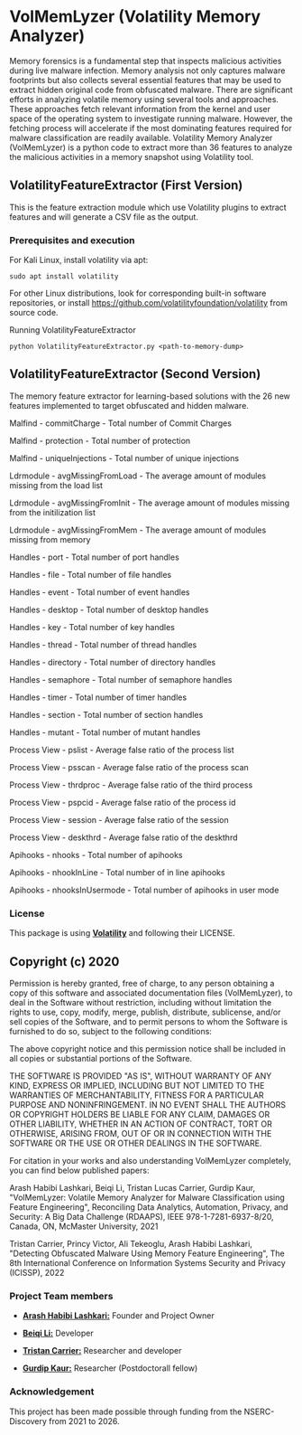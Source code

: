 # VolMemLyzer (Volatility Memory Analyzer)


Memory forensics is a fundamental step that inspects malicious activities during live malware infection. Memory analysis not only captures malware footprints but also collects several essential features that may be used to extract hidden original code from obfuscated malware. There are significant efforts in analyzing volatile memory using several tools and approaches. These approaches fetch relevant information from the kernel and user space of the operating system to investigate running malware. However, the fetching process will accelerate if the most dominating features required for malware classification are readily available. Volatility Memory Analyzer (VolMemLyzer) is a python code to extract more than 36 features to analyze the malicious activities in a memory snapshot using Volatility tool.   

 
## VolatilityFeatureExtractor (First Version)

This is the feature extraction module which use Volatility plugins to extract features and will generate a CSV file as the output.  

### Prerequisites and execution 

For Kali Linux, install volatility via apt:
```
sudo apt install volatility 
```
For other Linux distributions, look for corresponding built-in software repositories, or install https://github.com/volatilityfoundation/volatility from source code. 

Running VolatilityFeatureExtractor 
```
python VolatilityFeatureExtractor.py <path-to-memory-dump> 
```

## VolatilityFeatureExtractor (Second Version)
The memory feature extractor for learning-based solutions with the 26 new features implemented to target obfuscated and hidden malware.

Malfind - commitCharge - Total number of Commit Charges

Malfind - protection - Total number of protection

Malfind - uniqueInjections - Total number of unique injections

Ldrmodule - avgMissingFromLoad - The average amount of modules missing from the load list

Ldrmodule - avgMissingFromInit - The average amount of modules missing from the initilization list

Ldrmodule - avgMissingFromMem - The average amount of modules missing from memory

Handles - port - Total number of port handles

Handles - file - Total number of file handles

Handles - event - Total number of event handles

Handles - desktop - Total number of desktop handles

Handles - key - Total number of key handles

Handles - thread - Total number of thread handles

Handles - directory - Total number of directory handles

Handles - semaphore - Total number of semaphore handles

Handles - timer - Total number of timer handles

Handles - section - Total number of section handles

Handles - mutant - Total number of mutant handles

Process View - pslist - Average false ratio of the process list

Process View - psscan - Average false ratio of the process scan

Process View - thrdproc - Average false ratio of the third process

Process View - pspcid - Average false ratio of the process id

Process View - session - Average false ratio of the session

Process View - deskthrd - Average false ratio of the deskthrd

Apihooks - nhooks - Total number of apihooks

Apihooks - nhookInLine - Total number of in line apihooks

Apihooks - nhooksInUsermode - Total number of apihooks in user mode


### License  
This package is using [**Volatility**](https://github.com/volatilityfoundation/volatility) and following their LICENSE. 

 ## Copyright (c) 2020 

Permission is hereby granted, free of charge, to any person obtaining a copy of this software and associated documentation files (VolMemLyzer), to deal in the Software without restriction, including without limitation the rights to use, copy, modify, merge, publish, distribute, sublicense, and/or sell copies of the Software, and to permit persons to whom the Software is furnished to do so, subject to the following conditions:

The above copyright notice and this permission notice shall be included in all copies or substantial portions of the Software.

THE SOFTWARE IS PROVIDED "AS IS", WITHOUT WARRANTY OF ANY KIND, EXPRESS OR IMPLIED, INCLUDING BUT NOT LIMITED TO THE WARRANTIES OF MERCHANTABILITY, FITNESS FOR A PARTICULAR PURPOSE AND NONINFRINGEMENT. IN NO EVENT SHALL THE AUTHORS OR COPYRIGHT HOLDERS BE LIABLE FOR ANY CLAIM, DAMAGES OR OTHER LIABILITY, WHETHER IN AN ACTION OF CONTRACT, TORT OR OTHERWISE, ARISING FROM, OUT OF OR IN CONNECTION WITH THE SOFTWARE OR THE USE OR OTHER DEALINGS IN THE SOFTWARE.
 
For citation in your works and also understanding VolMemLyzer completely, you can find below published papers:

Arash Habibi Lashkari, Beiqi Li, Tristan Lucas Carrier, Gurdip Kaur, "VolMemLyzer: Volatile Memory Analyzer for Malware Classification using Feature Engineering", Reconciling Data Analytics, Automation, Privacy, and Security: A Big Data Challenge (RDAAPS), IEEE 978-1-7281-6937-8/20, Canada, ON, McMaster University, 2021

Tristan Carrier, Princy Victor, Ali Tekeoglu, Arash Habibi Lashkari, "Detecting Obfuscated Malware Using Memory Feature Engineering", The 8th International Conference on Information Systems Security and Privacy (ICISSP), 2022

### Project Team members 

* [**Arash Habibi Lashkari:**](https://www.cs.unb.ca/~alashkar/) Founder and Project Owner 

* [**Beiqi Li:**](https://github.com/beiqil) Developer 

* [**Tristan Carrier:**](https://github.com/TristanCarrier) Researcher and developer

* [**Gurdip Kaur:**](https://www.linkedin.com/in/gurdip-kaur-738062164/) Researcher (Postdoctorall fellow) 

### Acknowledgement 
This project has been made possible through funding from the NSERC-Discovery from 2021 to 2026. 
